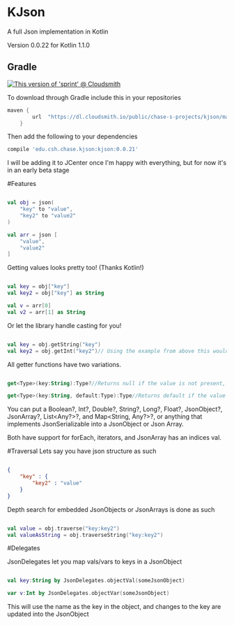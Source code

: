 # KJson
A full Json implementation in Kotlin

Version 0.0.22 for Kotlin 1.1.0

## Gradle
[![This version of 'sprint' @ Cloudsmith](https://api-prd.cloudsmith.io/v1/badges/version/chase-s-projects/sprint/maven/sprint/0.1.9/a=noarch;xg=edu.csh.chase.sprint/?render=true)](https://cloudsmith.io/~chase-s-projects/repos/sprint/packages/detail/maven/sprint/0.1.9/a=noarch;xg=edu.csh.chase.sprint/)

To download through Gradle include this in your repositories
```Groovy
maven {
        url  "https://dl.cloudsmith.io/public/chase-s-projects/kjson/maven/" 
    }
```

Then add the following to your dependencies
```Groovy
compile 'edu.csh.chase.kjson:kjson:0.0.21'
```

I will be adding it to JCenter once I'm happy with everything, but for now it's in an early beta stage

#Features



```Kotlin

val obj = json(
    "key" to "value",
    "key2" to "value2"
)

val arr = json [
    "value",
    "value2"
]

```

Getting values looks pretty too! (Thanks Kotlin!)

```Kotlin

val key = obj["key"]
val key2 = obj["key"] as String

val v = arr[0]
val v2 = arr[1] as String

```

Or let the library handle casting for you!

```Kotlin

val key = obj.getString("key")
val key2 = obj.getInt("key2")// Using the example from above this would return null as a String cannot be cast as an Int

```

All getter functions have two variations.

```Kotlin

get<Type>(key:String):Type?//Returns null if the value is not present, null, or cannot be cast to type

get<Type>(key:String, default:Type):Type//Returns default if the value is not present, null, or cannot be cast to type

```

You can put a Boolean?, Int?, Double?, String?, Long?, Float?, JsonObject?, JsonArray?, List<Any?>?, and Map<String, Any?>?, or anything that implements JsonSerializable into a JsonObject or Json Array.

Both have support for forEach, iterators, and JsonArray has an indices val.

#Traversal
Lets say you have json structure as such
```Json

{
    "key" : {
        "key2" : "value"
    }
}

```

Depth search for embedded JsonObjects or JsonArrays is done as such
```Kotlin

val value = obj.traverse("key:key2")
val valueAsString = obj.traverseString("key:key2")

```

#Delegates

JsonDelegates let you map vals/vars to keys in a JsonObject
```Kotlin

val key:String by JsonDelegates.objectVal(someJsonObject)

var v:Int by JsonDelegates.objectVar(someJsonObject)

```

This will use the name as the key in the object, and changes to the key are updated into the JsonObject
